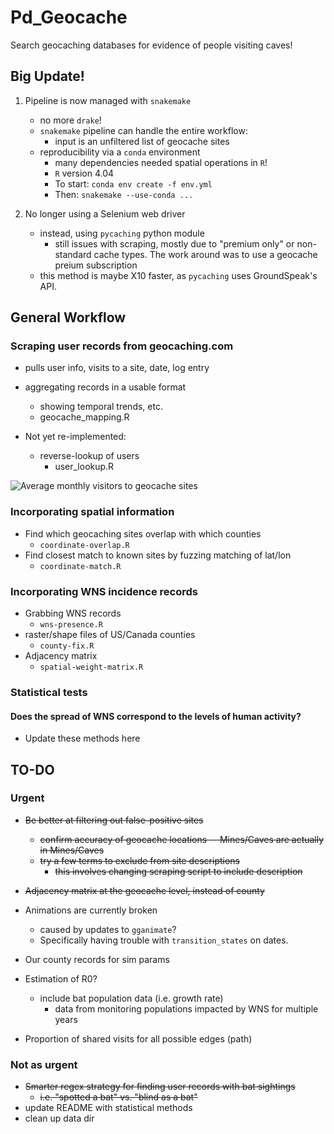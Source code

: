 # Pd_Geocache
Search geocaching databases for evidence of people visiting caves!

## Big Update!
1. Pipeline is now managed with `snakemake`
	- no more `drake`!
	- `snakemake` pipeline can handle the entire workflow:
		- input is an unfiltered list of geocache sites
	- reproducibility via a `conda` environment
		-	many dependencies needed spatial operations in `R`!
		- `R` version 4.04
		- To start: `conda env create -f env.yml`
		- Then: `snakemake --use-conda ...`

2. No longer using a Selenium web driver
	-	instead, using `pycaching` python module
		- still issues with scraping, mostly due to "premium only" or non-standard cache types. The work around was to use a geocache preium subscription
	- this method is maybe X10 faster, as `pycaching` uses GroundSpeak's API.

## General Workflow
### Scraping user records from geocaching.com
- pulls user info, visits to a site, date, log entry
- aggregating records in a usable format
	- showing temporal trends, etc.
	- geocache_mapping.R

- Not yet re-implemented:
	- reverse-lookup of users
		- user_lookup.R

![Average monthly visitors to geocache sites](workflow/figures/num-geocache-year.png)

### Incorporating spatial information
- Find which geocaching sites overlap with which counties
	- `coordinate-overlap.R`
- Find closest match to known sites by fuzzing matching of lat/lon
	- `coordinate-match.R`

### Incorporating WNS incidence records
- Grabbing WNS records
	- `wns-presence.R`
- raster/shape files of US/Canada counties
	- `county-fix.R`
- Adjacency matrix
	- `spatial-weight-matrix.R`

### Statistical tests
#### Does the spread of WNS correspond to the levels of human activity?
- Update these methods here

## TO-DO
### Urgent
- ~~Be better at filtering out false-positive sites~~
	- ~~confirm accuracy of geocache locations -- Mines/Caves are actually in Mines/Caves~~
	- ~~try a few terms to exclude from site descriptions~~
		- ~~this involves changing scraping script to include description~~

- ~~Adjacency matrix at the geocache level, instead of county~~

- Animations are currently broken
	- caused by updates to `gganimate`?
	- Specifically having trouble with `transition_states` on dates.

- Our county records for sim params

- Estimation of R0?
	- include bat population data (i.e. growth rate)
		- data from monitoring populations impacted by WNS for multiple years

- Proportion of shared visits for all possible edges (path)

### Not as urgent
- ~~Smarter regex strategy for finding user records with bat sightings~~
	- ~~i.e. "spotted a bat" vs. "blind as a bat"~~
- update README with statistical methods
- clean up data dir

